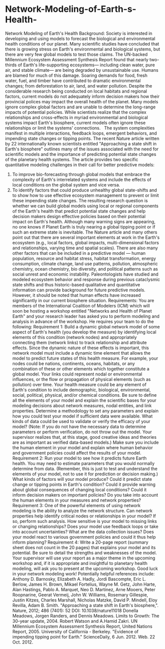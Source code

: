 # Network-Modeling-of-Earth-s-Health-
Network Modeling of Earth's Health 
Background: Society is interested in developing and using models to forecast the
biological and environmental health conditions of our planet. Many scientific studies
have concluded that there is growing stress on Earth's environmental and biological
systems, but there are very few global models to test those claims. The UN-backed
Millennium Ecosystem Assessment Synthesis Report found that nearly two-thirds of
Earth's life-supporting ecosystems— including clean water, pure air, and stable
climate— are being degraded by unsustainable use. Humans are blamed for much of
this damage. Soaring demands for food, fresh water, fuel, and timber have contributed
to dramatic environmental changes; from deforestation to air, land, and water pollution.
Despite the considerable research being conducted on local habitats and regional
factors, current models do not adequately inform decision makers how their provincial
polices may impact the overall health of the planet. Many models ignore complex global
factors and are unable to determine the long-range impacts of potential policies. While
scientists realize that the complex relationships and cross-effects in myriad
environmental and biological systems impact Earth's biosphere, current models often
ignore these relationships or limit the systems' connections.   The system complexities
manifest in multiple interactions, feedback loops, emergent behaviors, and impending
state changes or tipping points. The recent Nature article written by 22 internationally
known scientists entitled "Approaching a state shift in Earth's biosphere" outlines many
of the issues associated with the need for scientific models and the importance of
predicting potential state changes of the planetary health systems. The article provides
two specific quantitative modeling challenges in their call for better predictive models:
1) To improve bio-forecasting through global models that embrace the complexity
of Earth's interrelated systems and include the effects of local conditions on the
global system and vice versa.
 2) To identify factors that could produce unhealthy global state-shifts and to show
how to use effective ecosystem management to prevent or limit these impending
state changes.
The resulting research question is whether we can build global models using local or
regional components of the Earth's health that predict potential state changes and help
decision makers design effective policies based on their potential impact on Earth's
health. Although many warning signs are appearing, no one knows if Planet Earth is
truly nearing a global tipping point or if such an extreme state is inevitable. 
The Nature article and many others point out that there are several important elements
at work in the Earth's ecosystem (e.g., local factors, global impacts, multi-dimensional
factors and relationships, varying time and spatial scales). There are also many other
factors that can be included in a predictive model — human population, resource and
habitat stress, habitat transformation, energy consumption, climate change, land use
patterns, pollution, atmospheric chemistry, ocean chemistry, bio diversity, and political
patterns such as social unrest and economic instability. Paleontologists have studied
and modeled ecosystem behavior and response during previous cataclysmic state shifts
and thus historic-based qualitative and quantitative information can provide background
for future predictive models. However, it should be noted that human effects have
increased significantly in our current biosphere situation.
Requirements:
You are members of the International Coalition of Modelers (ICM) which will soon be
hosting a workshop entitled "Networks and Health of Planet Earth" and your research
leader has asked you to perform modeling and analysis in advance of the workshop.
He requires your team to do the following:
Requirement 1: Build a dynamic global network model of some aspect of Earth's
health (you develop the measure) by identifying local elements of this condition
(network nodes) and appropriately connecting them (network links) to track relationship
and attribute effects. Since the dynamic nature of these effects is important, this
network model must include a dynamic time element that allows the model to predict
future states of this health measure. For example, your nodes could be nations,
continents, oceans, habitats, or any combination of these or other elements which
together constitute a global model. Your links could represent nodal or environmental
influences, or the flow or propagation of physical elements (such as pollution) over time.
Your health measure could be any element of Earth's condition to include demographic,
biological, environmental, social, political, physical, and/or chemical conditions. Be
sure to define all the elements of your model and explain the scientific bases for your
modeling decisions about network measures, nodal entities, and link properties.
Determine a methodology to set any parameters and explain how you could test your
model if sufficient data were available. What kinds of data could be used to validate or
verify the efficacy of your model? (Note: If you do not have the necessary data to
determine parameters or perform verification, do not throw out the model. Your
supervisor realizes that, at this stage, good creative ideas and theories are as important
as verified data-based models.) Make sure you include the human element in your
model and explain where human behavior and government policies could affect the
results of your model. 
Requirement 2: Run your model to see how it predicts future Earth health. You may
need to estimate parameters that you would normally determine from data.
(Remember, this is just to test and understand the elements of your model, not to use it
for prediction or decision making.) What kinds of factors will your model produce?
Could it predict state change or tipping points in Earth's condition? Could it provide
warning about global consequences of changing local conditions? Could it inform
decision makers on important policies? Do you take into account the human elements
in your measures and network properties?
Requirement 3: One of the powerful elements of using network modeling is the ability
to analyze the network structure. Can network properties help identify critical nodes or
relationships in your model? If so, perform such analysis. How sensitive is your model
to missing links or changing relationships? Does your model use feedback loops or
take into account uncertainties? What are the data collection issues? Does your
model react to various government policies and could it thus help inform planning?
Requirement 4: Write a 20-page report (summary sheet does not count in the 20
pages) that explains your model and its potential. Be sure to detail the strengths and
weaknesses of the model. Your supervisor will use your report as a major theme in the
upcoming workshop and, if it is appropriate and insightful to planetary health modeling,
will ask you to present at the upcoming workshop. Good luck in your network modeling
work!
Potentially helpful references include:
Anthony D. Barnosky, Elizabeth A. Hadly, Jordi Bascompte, Eric L. Berlow, James H. Brown,
Mikael Fortelius, Wayne M. Getz, John Harte, Alan Hastings, Pablo A. Marquet, Neo D.
Martinez, Arne Mooers, Peter Roopnarine, Geerat Vermeij, John W. Williams, Rosemary
Gillespie, Justin Kitzes, Charles Marshall, Nicholas Matzke, David P. Mindell, Eloy Revilla,
Adam B. Smith. "Approaching a state shift in Earth's biosphere,". Nature, 2012; 486 (7401): 52
DOI: 10.1038/nature11018
Donella Meadows, Jorgen Randers, and Dennis Meadows. Limits to Growth: The 30-year
update, 2004.
Robert Watson and A.Hamid Zakri. UN Millennium Ecosystem Assessment Synthesis Report,
United Nations Report, 2005.
University of California - Berkeley. "Evidence of impending tipping point for Earth."
ScienceDaily, 6 Jun. 2012. Web. 22 Oct. 2012. 
